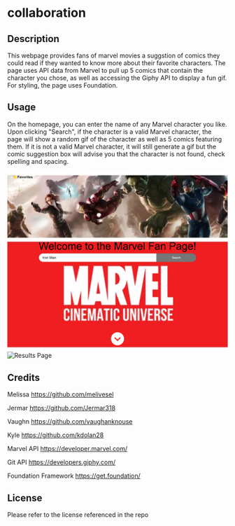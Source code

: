 # collaboration

## Description

This webpage provides fans of marvel movies a suggstion of comics they could read if they wanted to know more about their favorite characters. The page uses API data from Marvel to pull up 5 comics that contain the character you chose, as well as accessing the Giphy API to display a fun gif. For styling, the page uses Foundation. 

## Usage

On the homepage, you can enter the name of any Marvel character you like. Upon clicking "Search", if the character is a valid Marvel character, the page will show a random gif of the character as well as 5 comics featuring them. If it is not a valid Marvel character, it will still generate a gif but the comic suggestion box will advise you that the character is not found, check spelling and spacing. 

![Homepage](./assets/images/screenshot1.png)
![Results Page](./assets/images/screenshot2.png)

## Credits

Melissa https://github.com/melivesel

Jermar https://github.com/Jermar318

Vaughn https://github.com/vaughanknouse

Kyle https://github.com/kdolan28

Marvel API https://developer.marvel.com/

Git API https://developers.giphy.com/

Foundation Framework https://get.foundation/

## License

Please refer to the license referenced in the repo

